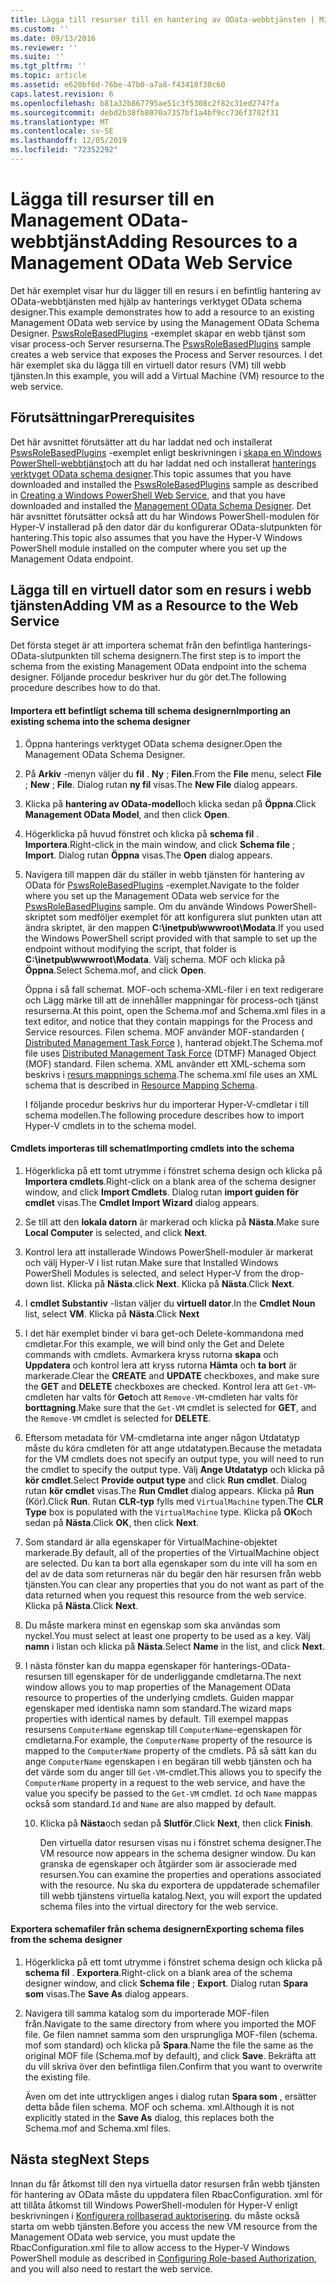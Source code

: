 ```yaml
---
title: Lägga till resurser till en hantering av OData-webbtjänsten | Microsoft Docs
ms.custom: ''
ms.date: 09/13/2016
ms.reviewer: ''
ms.suite: ''
ms.tgt_pltfrm: ''
ms.topic: article
ms.assetid: e620bf6d-76be-47b0-a7a8-f43418f30c60
caps.latest.revision: 6
ms.openlocfilehash: b81a32b867795ae51c3f5308c2f82c31ed2747fa
ms.sourcegitcommit: debd2b38fb8070a7357bf1a4bf9cc736f3702f31
ms.translationtype: MT
ms.contentlocale: sv-SE
ms.lasthandoff: 12/05/2019
ms.locfileid: "72352292"
---
```

# <a name="adding-resources-to-a-management-odata-web-service"></a><span data-ttu-id="af9d5-102">Lägga till resurser till en Management OData-webbtjänst</span><span class="sxs-lookup"><span data-stu-id="af9d5-102">Adding Resources to a Management OData Web Service</span></span>

<span data-ttu-id="af9d5-103">Det här exemplet visar hur du lägger till en resurs i en befintlig hantering av OData-webbtjänsten med hjälp av hanterings verktyget OData schema designer.</span><span class="sxs-lookup"><span data-stu-id="af9d5-103">This example demonstrates how to add a resource to an existing Management OData web service by using the Management OData Schema Designer.</span></span> <span data-ttu-id="af9d5-104">[PswsRoleBasedPlugins](https://code.msdn.microsoft.com:443/windowsdesktop/PswsRoleBasedPlugins-9c79b75a) -exemplet skapar en webb tjänst som visar process-och Server resurserna.</span><span class="sxs-lookup"><span data-stu-id="af9d5-104">The [PswsRoleBasedPlugins](https://code.msdn.microsoft.com:443/windowsdesktop/PswsRoleBasedPlugins-9c79b75a) sample creates a web service that exposes the Process and Server resources.</span></span> <span data-ttu-id="af9d5-105">I det här exemplet ska du lägga till en virtuell dator resurs (VM) till webb tjänsten.</span><span class="sxs-lookup"><span data-stu-id="af9d5-105">In this example, you will add a Virtual Machine (VM) resource to the web service.</span></span>

## <a name="prerequisites"></a><span data-ttu-id="af9d5-106">Förutsättningar</span><span class="sxs-lookup"><span data-stu-id="af9d5-106">Prerequisites</span></span>

<span data-ttu-id="af9d5-107">Det här avsnittet förutsätter att du har laddat ned och installerat [PswsRoleBasedPlugins](https://code.msdn.microsoft.com:443/windowsdesktop/PswsRoleBasedPlugins-9c79b75a) -exemplet enligt beskrivningen i [skapa en Windows PowerShell-webbtjänst](./creating-a-management-odata-web-service.md)och att du har laddat ned och installerat [hanterings verktyget OData schema designer](https://marketplace.visualstudio.com/items?itemName=jlisc0.ManagementODataSchemaDesigner).</span><span class="sxs-lookup"><span data-stu-id="af9d5-107">This topic assumes that you have downloaded and installed the [PswsRoleBasedPlugins](https://code.msdn.microsoft.com:443/windowsdesktop/PswsRoleBasedPlugins-9c79b75a) sample as described in [Creating a Windows PowerShell Web Service](./creating-a-management-odata-web-service.md), and that you have downloaded and installed the [Management OData Schema Designer](https://marketplace.visualstudio.com/items?itemName=jlisc0.ManagementODataSchemaDesigner).</span></span> <span data-ttu-id="af9d5-108">Det här avsnittet förutsätter också att du har Windows PowerShell-modulen för Hyper-V installerad på den dator där du konfigurerar OData-slutpunkten för hantering.</span><span class="sxs-lookup"><span data-stu-id="af9d5-108">This topic also assumes that you have the Hyper-V Windows PowerShell module installed on the computer where you set up the Management Odata endpoint.</span></span>

## <a name="adding-vm-as-a-resource-to-the-web-service"></a><span data-ttu-id="af9d5-109">Lägga till en virtuell dator som en resurs i webb tjänsten</span><span class="sxs-lookup"><span data-stu-id="af9d5-109">Adding VM as a Resource to the Web Service</span></span>

<span data-ttu-id="af9d5-110">Det första steget är att importera schemat från den befintliga hanterings-OData-slutpunkten till schema designern.</span><span class="sxs-lookup"><span data-stu-id="af9d5-110">The first step is to import the schema from the existing Management OData endpoint into the schema designer.</span></span> <span data-ttu-id="af9d5-111">Följande procedur beskriver hur du gör det.</span><span class="sxs-lookup"><span data-stu-id="af9d5-111">The following procedure describes how to do that.</span></span>

#### <a name="importing-an-existing-schema-into-the-schema-designer"></a><span data-ttu-id="af9d5-112">Importera ett befintligt schema till schema designern</span><span class="sxs-lookup"><span data-stu-id="af9d5-112">Importing an existing schema into the schema designer</span></span>

1. <span data-ttu-id="af9d5-113">Öppna hanterings verktyget OData schema designer.</span><span class="sxs-lookup"><span data-stu-id="af9d5-113">Open the Management OData Schema Designer.</span></span>

2. <span data-ttu-id="af9d5-114">På **Arkiv** -menyn väljer du **fil** . **Ny** ; **Filen**.</span><span class="sxs-lookup"><span data-stu-id="af9d5-114">From the **File** menu, select **File** ; **New** ; **File**.</span></span> <span data-ttu-id="af9d5-115">Dialog rutan **ny fil** visas.</span><span class="sxs-lookup"><span data-stu-id="af9d5-115">The **New File** dialog appears.</span></span>

3. <span data-ttu-id="af9d5-116">Klicka på **hantering av OData-modell**och klicka sedan på **Öppna**.</span><span class="sxs-lookup"><span data-stu-id="af9d5-116">Click **Management OData Model**, and then click **Open**.</span></span>

4. <span data-ttu-id="af9d5-117">Högerklicka på huvud fönstret och klicka på **schema fil** . **Importera**.</span><span class="sxs-lookup"><span data-stu-id="af9d5-117">Right-click in the main window, and click **Schema file** ; **Import**.</span></span> <span data-ttu-id="af9d5-118">Dialog rutan **Öppna** visas.</span><span class="sxs-lookup"><span data-stu-id="af9d5-118">The **Open** dialog appears.</span></span>

5. <span data-ttu-id="af9d5-119">Navigera till mappen där du ställer in webb tjänsten för hantering av OData för [PswsRoleBasedPlugins](https://code.msdn.microsoft.com:443/windowsdesktop/PswsRoleBasedPlugins-9c79b75a) -exemplet.</span><span class="sxs-lookup"><span data-stu-id="af9d5-119">Navigate to the folder where you set up the Management OData web service for the [PswsRoleBasedPlugins](https://code.msdn.microsoft.com:443/windowsdesktop/PswsRoleBasedPlugins-9c79b75a) sample.</span></span> <span data-ttu-id="af9d5-120">Om du använde Windows PowerShell-skriptet som medföljer exemplet för att konfigurera slut punkten utan att ändra skriptet, är den mappen **C:\inetpub\wwwroot\Modata**.</span><span class="sxs-lookup"><span data-stu-id="af9d5-120">If you used the Windows PowerShell script provided with that sample to set up the endpoint without modifying the script, that folder is **C:\inetpub\wwwroot\Modata**.</span></span> <span data-ttu-id="af9d5-121">Välj schema. MOF och klicka på **Öppna**.</span><span class="sxs-lookup"><span data-stu-id="af9d5-121">Select Schema.mof, and click **Open**.</span></span>

   <span data-ttu-id="af9d5-122">Öppna i så fall schemat. MOF-och schema-XML-filer i en text redigerare och Lägg märke till att de innehåller mappningar för process-och tjänst resurserna.</span><span class="sxs-lookup"><span data-stu-id="af9d5-122">At this point, open the Schema.mof and Schema.xml files in a text editor, and notice that they contain mappings for the Process and Service resources.</span></span> <span data-ttu-id="af9d5-123">Filen schema. MOF använder MOF-standarden ( [Distributed Management Task Force](https://www.dmtf.org/) ), hanterad objekt.</span><span class="sxs-lookup"><span data-stu-id="af9d5-123">The Schema.mof file uses [Distributed Management  Task Force](https://www.dmtf.org/) (DTMF) Managed Object (MOF) standard.</span></span> <span data-ttu-id="af9d5-124">Filen schema. XML använder ett XML-schema som beskrivs i [resurs mappnings schema](./resource-mapping-schema.md).</span><span class="sxs-lookup"><span data-stu-id="af9d5-124">The schema.xml file uses an XML schema that is described in [Resource Mapping Schema](./resource-mapping-schema.md).</span></span>

   <span data-ttu-id="af9d5-125">I följande procedur beskrivs hur du importerar Hyper-V-cmdletar i till schema modellen.</span><span class="sxs-lookup"><span data-stu-id="af9d5-125">The following procedure describes how to import Hyper-V cmdlets in to the schema model.</span></span>

#### <a name="importing-cmdlets-into-the-schema"></a><span data-ttu-id="af9d5-126">Cmdlets importeras till schemat</span><span class="sxs-lookup"><span data-stu-id="af9d5-126">Importing cmdlets into the schema</span></span>

1. <span data-ttu-id="af9d5-127">Högerklicka på ett tomt utrymme i fönstret schema design och klicka på **Importera cmdlets**.</span><span class="sxs-lookup"><span data-stu-id="af9d5-127">Right-click on a blank area of the schema designer window, and click **Import Cmdlets**.</span></span> <span data-ttu-id="af9d5-128">Dialog rutan **import guiden för cmdlet** visas.</span><span class="sxs-lookup"><span data-stu-id="af9d5-128">The **Cmdlet Import Wizard** dialog appears.</span></span>

2. <span data-ttu-id="af9d5-129">Se till att den **lokala datorn** är markerad och klicka på **Nästa**.</span><span class="sxs-lookup"><span data-stu-id="af9d5-129">Make sure **Local Computer** is selected, and click **Next**.</span></span>

3. <span data-ttu-id="af9d5-130">Kontrol lera att installerade Windows PowerShell-moduler är markerat och välj Hyper-V i list rutan.</span><span class="sxs-lookup"><span data-stu-id="af9d5-130">Make sure that Installed Windows PowerShell Modules is selected, and select Hyper-V from the drop-down list.</span></span> <span data-ttu-id="af9d5-131">Klicka på **Nästa**.</span><span class="sxs-lookup"><span data-stu-id="af9d5-131">click **Next**.</span></span> <span data-ttu-id="af9d5-132">Klicka på **Nästa**.</span><span class="sxs-lookup"><span data-stu-id="af9d5-132">Click **Next**.</span></span>

4. <span data-ttu-id="af9d5-133">I **cmdlet Substantiv** -listan väljer du **virtuell dator**.</span><span class="sxs-lookup"><span data-stu-id="af9d5-133">In the **Cmdlet Noun** list, select **VM**.</span></span> <span data-ttu-id="af9d5-134">Klicka på **Nästa**.</span><span class="sxs-lookup"><span data-stu-id="af9d5-134">Click **Next**</span></span>

5. <span data-ttu-id="af9d5-135">I det här exemplet binder vi bara get-och Delete-kommandona med cmdletar.</span><span class="sxs-lookup"><span data-stu-id="af9d5-135">For this example, we will bind only the Get and Delete commands with cmdlets.</span></span> <span data-ttu-id="af9d5-136">Avmarkera kryss rutorna **skapa** och **Uppdatera** och kontrol lera att kryss rutorna **Hämta** och **ta bort** är markerade.</span><span class="sxs-lookup"><span data-stu-id="af9d5-136">Clear the **CREATE** and **UPDATE** checkboxes, and make sure the **GET** and **DELETE** checkboxes are checked.</span></span> <span data-ttu-id="af9d5-137">Kontrol lera att `Get-VM`-cmdleten har valts för **Get**och att `Remove-VM`-cmdleten har valts för **borttagning**.</span><span class="sxs-lookup"><span data-stu-id="af9d5-137">Make sure that the `Get-VM` cmdlet is selected for **GET**, and the `Remove-VM` cmdlet is selected for **DELETE**.</span></span>

6. <span data-ttu-id="af9d5-138">Eftersom metadata för VM-cmdletarna inte anger någon Utdatatyp måste du köra cmdleten för att ange utdatatypen.</span><span class="sxs-lookup"><span data-stu-id="af9d5-138">Because the metadata for the VM cmdlets does not specify an output type, you will need to run the cmdlet to specify the output type.</span></span> <span data-ttu-id="af9d5-139">Välj **Ange Utdatatyp** och klicka på **kör cmdlet**.</span><span class="sxs-lookup"><span data-stu-id="af9d5-139">Select **Provide output type** and click **Run cmdlet**.</span></span> <span data-ttu-id="af9d5-140">Dialog rutan **kör cmdlet** visas.</span><span class="sxs-lookup"><span data-stu-id="af9d5-140">The **Run Cmdlet** dialog appears.</span></span> <span data-ttu-id="af9d5-141">Klicka på **Run** (Kör).</span><span class="sxs-lookup"><span data-stu-id="af9d5-141">Click **Run**.</span></span> <span data-ttu-id="af9d5-142">Rutan **CLR-typ** fylls med `VirtualMachine` typen.</span><span class="sxs-lookup"><span data-stu-id="af9d5-142">The **CLR Type** box is populated with the `VirtualMachine` type.</span></span> <span data-ttu-id="af9d5-143">Klicka på **OK**och sedan på **Nästa**.</span><span class="sxs-lookup"><span data-stu-id="af9d5-143">Click **OK**, then click **Next**.</span></span>

7. <span data-ttu-id="af9d5-144">Som standard är alla egenskaper för VirtualMachine-objektet markerade.</span><span class="sxs-lookup"><span data-stu-id="af9d5-144">By default, all of the properties of the VirtualMachine object are selected.</span></span> <span data-ttu-id="af9d5-145">Du kan ta bort alla egenskaper som du inte vill ha som en del av de data som returneras när du begär den här resursen från webb tjänsten.</span><span class="sxs-lookup"><span data-stu-id="af9d5-145">You can clear any properties that you do not want as part of the data returned when you request this resource from the web service.</span></span> <span data-ttu-id="af9d5-146">Klicka på **Nästa**.</span><span class="sxs-lookup"><span data-stu-id="af9d5-146">Click **Next**.</span></span>

8. <span data-ttu-id="af9d5-147">Du måste markera minst en egenskap som ska användas som nyckel.</span><span class="sxs-lookup"><span data-stu-id="af9d5-147">You must select at least one property to be used as a key.</span></span> <span data-ttu-id="af9d5-148">Välj **namn** i listan och klicka på **Nästa**.</span><span class="sxs-lookup"><span data-stu-id="af9d5-148">Select **Name** in the list, and click **Next**.</span></span>

9. <span data-ttu-id="af9d5-149">I nästa fönster kan du mappa egenskaper för hanterings-OData-resursen till egenskaper för de underliggande cmdletarna.</span><span class="sxs-lookup"><span data-stu-id="af9d5-149">The next window allows you to map properties of the Management OData resource to properties of the underlying cmdlets.</span></span> <span data-ttu-id="af9d5-150">Guiden mappar egenskaper med identiska namn som standard.</span><span class="sxs-lookup"><span data-stu-id="af9d5-150">The wizard maps properties with identical names by default.</span></span> <span data-ttu-id="af9d5-151">Till exempel mappas resursens `ComputerName` egenskap till `ComputerName`-egenskapen för cmdletarna.</span><span class="sxs-lookup"><span data-stu-id="af9d5-151">For example, the `ComputerName` property of the resource is mapped to the `ComputerName` property of the cmdlets.</span></span>  <span data-ttu-id="af9d5-152">På så sätt kan du ange `ComputerName` egenskapen i en begäran till webb tjänsten och ha det värde som du anger till `Get-VM`-cmdlet.</span><span class="sxs-lookup"><span data-stu-id="af9d5-152">This allows you to specify the `ComputerName` property in a request to the web service, and have the value you specify be passed to the `Get-VM` cmdlet.</span></span> <span data-ttu-id="af9d5-153">`Id` och `Name` mappas också som standard.</span><span class="sxs-lookup"><span data-stu-id="af9d5-153">`Id` and `Name` are also mapped by default.</span></span>

   10. <span data-ttu-id="af9d5-154">Klicka på **Nästa**och sedan på **Slutför**.</span><span class="sxs-lookup"><span data-stu-id="af9d5-154">Click **Next**, then click **Finish**.</span></span>

       <span data-ttu-id="af9d5-155">Den virtuella dator resursen visas nu i fönstret schema designer.</span><span class="sxs-lookup"><span data-stu-id="af9d5-155">The VM resource now appears in the schema designer window.</span></span> <span data-ttu-id="af9d5-156">Du kan granska de egenskaper och åtgärder som är associerade med resursen.</span><span class="sxs-lookup"><span data-stu-id="af9d5-156">You can examine the properties and operations associated with the resource.</span></span> <span data-ttu-id="af9d5-157">Nu ska du exportera de uppdaterade schemafiler till webb tjänstens virtuella katalog.</span><span class="sxs-lookup"><span data-stu-id="af9d5-157">Next, you will export the updated schema files into the virtual directory for the web service.</span></span>

#### <a name="exporting-schema-files-from-the-schema-designer"></a><span data-ttu-id="af9d5-158">Exportera schemafiler från schema designern</span><span class="sxs-lookup"><span data-stu-id="af9d5-158">Exporting schema files from the schema designer</span></span>

1. <span data-ttu-id="af9d5-159">Högerklicka på ett tomt utrymme i fönstret schema design och klicka på **schema fil** . **Exportera**.</span><span class="sxs-lookup"><span data-stu-id="af9d5-159">Right-click on a blank area of the schema designer window, and click **Schema file** ; **Export**.</span></span> <span data-ttu-id="af9d5-160">Dialog rutan **Spara som** visas.</span><span class="sxs-lookup"><span data-stu-id="af9d5-160">The **Save As** dialog appears.</span></span>

2. <span data-ttu-id="af9d5-161">Navigera till samma katalog som du importerade MOF-filen från.</span><span class="sxs-lookup"><span data-stu-id="af9d5-161">Navigate to the same directory from where you imported the MOF file.</span></span> <span data-ttu-id="af9d5-162">Ge filen namnet samma som den ursprungliga MOF-filen (schema. mof som standard) och klicka på **Spara**.</span><span class="sxs-lookup"><span data-stu-id="af9d5-162">Name the file the same as the original MOF file (Schema.mof by default), and click **Save**.</span></span> <span data-ttu-id="af9d5-163">Bekräfta att du vill skriva över den befintliga filen.</span><span class="sxs-lookup"><span data-stu-id="af9d5-163">Confirm that you want to overwrite the existing file.</span></span>

   <span data-ttu-id="af9d5-164">Även om det inte uttryckligen anges i dialog rutan **Spara som** , ersätter detta både filen schema. MOF och schema. xml.</span><span class="sxs-lookup"><span data-stu-id="af9d5-164">Although it is not explicitly stated in the **Save As** dialog, this replaces both the Schema.mof and Schema.xml files.</span></span>

## <a name="next-steps"></a><span data-ttu-id="af9d5-165">Nästa steg</span><span class="sxs-lookup"><span data-stu-id="af9d5-165">Next Steps</span></span>

<span data-ttu-id="af9d5-166">Innan du får åtkomst till den nya virtuella dator resursen från webb tjänsten för hantering av OData måste du uppdatera filen RbacConfiguration. xml för att tillåta åtkomst till Windows PowerShell-modulen för Hyper-V enligt beskrivningen i [Konfigurera rollbaserad auktorisering](./configuring-role-based-authorization.md). du måste också starta om webb tjänsten.</span><span class="sxs-lookup"><span data-stu-id="af9d5-166">Before you access the new VM resource from the Management OData web service, you must update the RbacConfiguration.xml file to allow access to the Hyper-V Windows PowerShell module as described in [Configuring Role-based Authorization](./configuring-role-based-authorization.md), and you will also need to restart the web service.</span></span>
